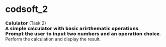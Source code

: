 # codsoft_2
𝗖𝗮𝗹𝘂𝗹𝗮𝘁𝗼𝗿 (Task 2)
<br>
𝗔 𝘀𝗶𝗺𝗽𝗹𝗲 𝗰𝗮𝗹𝗰𝘂𝗹𝗮𝘁𝗼𝗿 𝘄𝗶𝘁𝗵 𝗯𝗮𝘀𝗶𝗰 𝗮𝗿𝗶𝗿𝘁𝗵𝗲𝗺𝗮𝘁𝗶𝗰 𝗼𝗽𝗲𝗿𝗮𝘁𝗶𝗼𝗻𝘀.
<br>
𝗣𝗿𝗼𝗺𝗽𝘁 𝘁𝗵𝗲 𝘂𝘀𝗲𝗿 𝘁𝗼 𝗶𝗻𝗽𝘂𝘁 𝘁𝘄𝗼 𝗻𝘂𝗺𝗯𝗲𝗿𝘀 𝗮𝗻𝗱 𝗮𝗻 𝗼𝗽𝗲𝗿𝗮𝘁𝗶𝗼𝗻 𝗰𝗵𝗼𝗶𝗰𝗲.
Perform the calculation and display the result.
